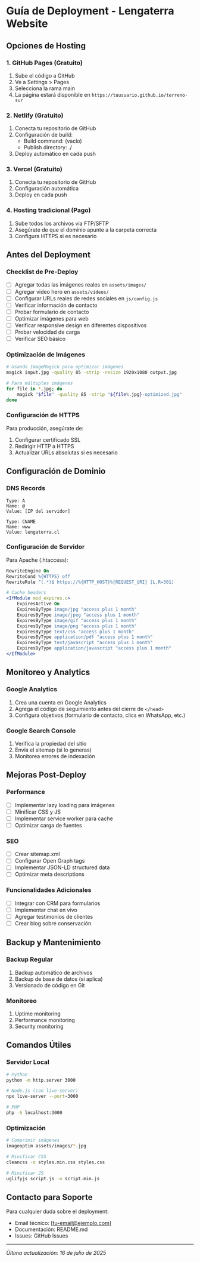 # Guía de Deployment - Lengaterra Website

## Opciones de Hosting

### 1. GitHub Pages (Gratuito)
1. Sube el código a GitHub
2. Ve a Settings > Pages
3. Selecciona la rama main
4. La página estará disponible en `https://tuusuario.github.io/terreno-sur`

### 2. Netlify (Gratuito)
1. Conecta tu repositorio de GitHub
2. Configuración de build:
   - Build command: (vacío)
   - Publish directory: ./
3. Deploy automático en cada push

### 3. Vercel (Gratuito)
1. Conecta tu repositorio de GitHub
2. Configuración automática
3. Deploy en cada push

### 4. Hosting tradicional (Pago)
1. Sube todos los archivos via FTP/SFTP
2. Asegúrate de que el dominio apunte a la carpeta correcta
3. Configura HTTPS si es necesario

## Antes del Deployment

### Checklist de Pre-Deploy
- [ ] Agregar todas las imágenes reales en `assets/images/`
- [ ] Agregar video hero en `assets/videos/`
- [ ] Configurar URLs reales de redes sociales en `js/config.js`
- [ ] Verificar información de contacto
- [ ] Probar formulario de contacto
- [ ] Optimizar imágenes para web
- [ ] Verificar responsive design en diferentes dispositivos
- [ ] Probar velocidad de carga
- [ ] Verificar SEO básico

### Optimización de Imágenes
```bash
# Usando ImageMagick para optimizar imágenes
magick input.jpg -quality 85 -strip -resize 1920x1080 output.jpg

# Para múltiples imágenes
for file in *.jpg; do
    magick "$file" -quality 85 -strip "${file%.jpg}-optimized.jpg"
done
```

### Configuración de HTTPS
Para producción, asegúrate de:
1. Configurar certificado SSL
2. Redirigir HTTP a HTTPS
3. Actualizar URLs absolutas si es necesario

## Configuración de Dominio

### DNS Records
```
Type: A
Name: @
Value: [IP del servidor]

Type: CNAME
Name: www
Value: lengaterra.cl
```

### Configuración de Servidor
Para Apache (.htaccess):
```apache
RewriteEngine On
RewriteCond %{HTTPS} off
RewriteRule ^(.*)$ https://%{HTTP_HOST}%{REQUEST_URI} [L,R=301]

# Cache headers
<IfModule mod_expires.c>
    ExpiresActive On
    ExpiresByType image/jpg "access plus 1 month"
    ExpiresByType image/jpeg "access plus 1 month"
    ExpiresByType image/gif "access plus 1 month"
    ExpiresByType image/png "access plus 1 month"
    ExpiresByType text/css "access plus 1 month"
    ExpiresByType application/pdf "access plus 1 month"
    ExpiresByType text/javascript "access plus 1 month"
    ExpiresByType application/javascript "access plus 1 month"
</IfModule>
```

## Monitoreo y Analytics

### Google Analytics
1. Crea una cuenta en Google Analytics
2. Agrega el código de seguimiento antes del cierre de `</head>`
3. Configura objetivos (formulario de contacto, clics en WhatsApp, etc.)

### Google Search Console
1. Verifica la propiedad del sitio
2. Envía el sitemap (si lo generas)
3. Monitorea errores de indexación

## Mejoras Post-Deploy

### Performance
- [ ] Implementar lazy loading para imágenes
- [ ] Minificar CSS y JS
- [ ] Implementar service worker para cache
- [ ] Optimizar carga de fuentes

### SEO
- [ ] Crear sitemap.xml
- [ ] Configurar Open Graph tags
- [ ] Implementar JSON-LD structured data
- [ ] Optimizar meta descriptions

### Funcionalidades Adicionales
- [ ] Integrar con CRM para formularios
- [ ] Implementar chat en vivo
- [ ] Agregar testimonios de clientes
- [ ] Crear blog sobre conservación

## Backup y Mantenimiento

### Backup Regular
1. Backup automático de archivos
2. Backup de base de datos (si aplica)
3. Versionado de código en Git

### Monitoreo
1. Uptime monitoring
2. Performance monitoring
3. Security monitoring

## Comandos Útiles

### Servidor Local
```bash
# Python
python -m http.server 3000

# Node.js (con live-server)
npx live-server --port=3000

# PHP
php -S localhost:3000
```

### Optimización
```bash
# Comprimir imágenes
imageoptim assets/images/*.jpg

# Minificar CSS
cleancss -o styles.min.css styles.css

# Minificar JS
uglifyjs script.js -o script.min.js
```

## Contacto para Soporte

Para cualquier duda sobre el deployment:
- Email técnico: [tu-email@ejemplo.com]
- Documentación: README.md
- Issues: GitHub Issues

---

*Última actualización: 16 de julio de 2025*
